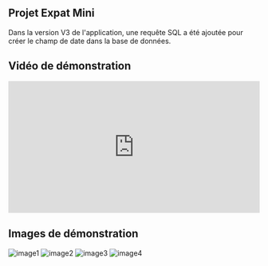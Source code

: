 ## Projet Expat Mini

Dans la version V3 de l'application, une requête SQL a été ajoutée pour créer le champ de date dans la base de données.

## Vidéo de démonstration

<div style="padding:52.4% 0 0 0;position:relative;"><iframe src="https://player.vimeo.com/video/956828508?badge=0&amp;autopause=0&amp;player_id=0&amp;app_id=58479" frameborder="0" allow="autoplay; fullscreen; picture-in-picture; clipboard-write" style="position:absolute;top:0;left:0;width:100%;height:100%;" title="AppV3"></iframe></div>


## Images de démonstration

![image1](https://github.com/atn976/expat/assets/119575129/ab30ef43-6e02-44ad-864c-1c1c94b5e2a1)
![image2](https://github.com/atn976/expat/assets/119575129/783fbdd0-e165-4685-88d9-97a025d403b2)
![image3](https://github.com/atn976/expat/assets/119575129/afdfe754-9876-4fa9-818b-476056c6297b)
![image4](https://github.com/atn976/expat/assets/119575129/0a0e3a77-7599-432f-8549-083f9ab7240e)
